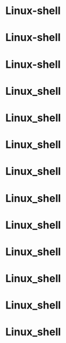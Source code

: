 # Linux-shell
# Linux-shell
# Linux-shell
# Linux_shell
# Linux_shell
# Linux_shell
# Linux_shell
# Linux_shell
# Linux_shell
# Linux_shell
# Linux_shell
# Linux_shell
# Linux_shell
